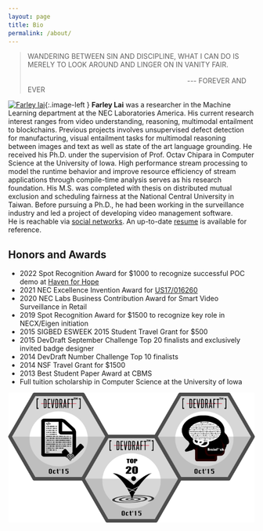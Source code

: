 ```yaml
---
layout: page
title: Bio
permalink: /about/
---
```


<style type="text/css">
.image-left {
  display: block;
  margin-top: 5px;  
  margin-right: 15px;
  margin-bottom: 0px;
  float: left;
}
</style>

> WANDERING BETWEEN SIN AND DISCIPLINE,
> WHAT I CAN DO IS MERELY TO LOOK AROUND AND LINGER ON IN VANITY FAIR.
>
>　　　　　　　　　　　　　　　　　　　　　　　 --- FOREVER AND EVER

[![Farley lai](https://en.gravatar.com/userimage/13813144/4adbc2674497546feebd0bb12baf61aa.png?size=125)](){:.image-left }
**Farley Lai** was a researcher in the Machine Learning department at the NEC Laboratories America.
His current research interest ranges from video understanding, reasoning, multimodal entailment to blockchains.
Previous projects involves unsupervised defect detection for manufacturing, visual entailment tasks for multimodal reasoning between images and text 
as well as state of the art language grounding.
He received his Ph.D. under the supervision of Prof. Octav Chipara in Computer Science at the University of Iowa.
High performance stream processing to model the runtime behavior and improve resource efficiency of stream applications through compile-time analysis serves as his research foundation.
His M.S. was completed with thesis on distributed mutual exclusion and scheduling fairness at the National Central University in Taiwan.
Before pursuing a Ph.D., he had been working in the surveillance industry and led a project of developing video management software.  
He is reachable via [social networks](http://www.linkedin.com/in/farleylai).
An up-to-date [resume](../assets/ref/resume_farleylai.pdf) is available for reference.

## Honors and Awards

- 2022 Spot Recognition Award for $1000 to recognize successful POC demo at [Haven for Hope](https://www.havenforhope.org)
- 2021 NEC Excellence Invention Award for [US17/016260](https://bit.ly/3wZsCil)
- 2020 NEC Labs Business Contribution Award for Smart Video Surveillance in Retail
- 2019 Spot Recognition Award for $1500 to recognize key role in NECX/Eigen initiation
- 2015 SIGBED ESWEEK 2015 Student Travel Grant for $500
- 2015 DevDraft September Challenge Top 20 finalists and exclusively invited badge designer
- 2014 DevDraft Number Challenge Top 10 finalists
- 2014 NSF Travel Grant for $1500
- 2013 Best Student Paper Award at CBMS
- Full tuition scholarship in Computer Science at the University of Iowa

![](../images/Achievements-Oct15.png)
